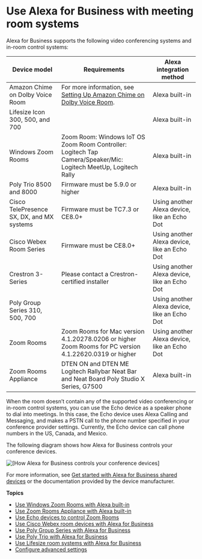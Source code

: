 # Use Alexa for Business with meeting room systems<a name="room-systems"></a>

Alexa for Business supports the following video conferencing systems and in\-room control systems:


| Device model | Requirements | Alexa integration method | 
| --- | --- | --- | 
| Amazon Chime on Dolby Voice Room | For more information, see [Setting Up Amazon Chime on Dolby Voice Room](https://docs.aws.amazon.com/chime/latest/ag/setup-dolby.html)\. | Alexa built\-in | 
| Lifesize Icon 300, 500, and 700 |  | Alexa built\-in | 
| Windows Zoom Rooms |  Zoom Room: Windows IoT OS Zoom Room Controller: Logitech Tap Camera/Speaker/Mic: Logitech MeetUp, Logitech Rally  | Alexa built\-in | 
| Poly Trio 8500 and 8000 | Firmware must be 5\.9\.0 or higher | Alexa built\-in | 
| Cisco TelePresence SX, DX, and MX systems | Firmware must be TC7\.3 or CE8\.0\+ | Using another Alexa device, like an Echo Dot | 
| Cisco Webex Room Series | Firmware must be CE8\.0\+ | Using another Alexa device, like an Echo Dot | 
| Crestron 3\-Series | Please contact a Crestron\-certified installer | Using another Alexa device, like an Echo Dot | 
| Poly Group Series 310, 500, 700 |  | Using another Alexa device, like an Echo Dot | 
| Zoom Rooms |  Zoom Rooms for Mac version 4\.1\.20278\.0206 or higher Zoom Rooms for PC version 4\.1\.22620\.0319 or higher  | Using another Alexa device, like an Echo Dot | 
| Zoom Rooms Appliance |  DTEN ON and DTEN ME Logitech Rallybar Neat Bar and Neat Board Poly Studio X Series, G7500  | Alexa built\-in | 

When the room doesn’t contain any of the supported video conferencing or in\-room control systems, you can use the Echo device as a speaker phone to dial into meetings\. In this case, the Echo device uses Alexa Calling and Messaging, and makes a PSTN call to the phone number specified in your conference provider settings\. Currently, the Echo device can call phone numbers in the US, Canada, and Mexico\.

The following diagram shows how Alexa for Business controls your conference devices\. 



![\[How Alexa for Business controls your conference devices\]](http://docs.aws.amazon.com/a4b/latest/ag/images/control-conference-devices-NEW.png)

For more information, see [Get started with Alexa for Business shared devices](getting-started.md) or the documentation provided by the device manufacturer\. 

**Topics**
+ [Use Windows Zoom Rooms with Alexa built\-in](zoom-rooms.md)
+ [Use Zoom Rooms Appliance with Alexa built\-in](appliance-zoom-rooms.md)
+ [Use Echo devices to control Zoom Rooms](use-zoom.md)
+ [Use Cisco Webex room devices with Alexa for Business](using-cisco.md)
+ [Use Poly Group Series with Alexa for Business](using-poly.md)
+ [Use Poly Trio with Alexa for Business](using-poly-trio.md)
+ [Use Lifesize room systems with Alexa for Business](lifesize.md)
+ [Configure advanced settings](zoom-advanced-settings.md)